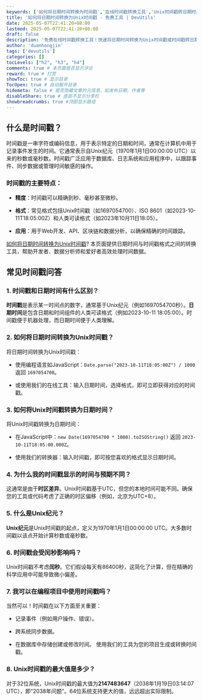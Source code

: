 ```yaml
---
keywords: ['如何将日期时间转换为时间戳','在线时间戳转换工具','Unix时间戳转日期时间','免费时间戳转换器','时间戳生成器']
title: '如何将日期时间转换为Unix时间戳 - 免费工具 | DevUtils'
date: 2025-05-07T22:41:20+08:00
lastmod: 2025-05-07T22:41:20+08:00
draft: false
description: '免费在线时间戳转换工具！快速将日期时间转换为Unix时间戳或时间戳转日期时间，支持多格式，简单易用，立即试用！'
author: 'duanhongjin'
tags: ['devutils']
categories: []
tocLevels: ["h2", "h3", "h4"]
comments: true # 本页面是否显示评论
reward: true # 打赏
showToc: true # 显示目录
TocOpen: true # 自动展开目录
hidemeta: false # 是否隐藏文章的元信息，如发布日期、作者等
disableShare: true # 底部不显示分享栏
showbreadcrumbs: true #顶部显示路径
---
```


## 什么是时间戳？

时间戳是一串字符或编码信息，用于表示特定的日期和时间，通常在计算机中用于记录事件发生的时间。它通常表示自Unix纪元（1970年1月1日00:00:00 UTC）以来的秒数或毫秒数。时间戳广泛应用于数据库、日志系统和应用程序中，以跟踪事件、同步数据或管理时间敏感的操作。

### 时间戳的主要特点：

- **精度**：时间戳可以精确到秒、毫秒甚至微秒。

- **格式**：常见格式包括Unix时间戳（如1697054700）、ISO 8601（如2023-10-11T18:05:00Z）和人类可读格式（如2023年10月11日18:05）。

- **应用**：用于Web开发、API、区块链和数据分析，以确保精确的时间跟踪。

[如何将日期时间转换为Unix时间戳]()? 本页面提供日期时间与时间戳格式之间的转换工具，帮助开发者、数据分析师和爱好者高效处理时间数据。

## 常见时间戳问答

### 1. 时间戳和日期时间有什么区别？

**时间戳**是表示某一时间点的数字，通常基于Unix纪元（例如1697054700秒）。**日期时间**是包含日期和时间组件的人类可读格式（例如2023-10-11 18:05:00）。时间戳便于机器处理，而日期时间便于人类理解。

### 2. 如何将日期时间转换为Unix时间戳？

将日期时间转换为Unix时间戳：

- 使用编程语言如JavaScript：`Date.parse("2023-10-11T18:05:00Z") / 1000` 返回 `1697054700`。
  
- 或使用我们的在线工具：输入日期时间，选择格式，即可立即获得对应的时间戳。

### 3. 如何将Unix时间戳转换为日期时间？

将Unix时间戳转换为日期时间：

- 在JavaScript中：`new Date(1697054700 * 1000).toISOString()` 返回 `2023-10-11T18:05:00.000Z`。
  
- 使用我们的转换器：输入时间戳，即可按您喜欢的格式显示日期时间。

### 4. 为什么我的时间戳显示的时间与预期不同？

这通常是由于**时区差异**。Unix时间戳基于UTC，但您的本地时间可能不同。确保您的工具或代码考虑了正确的时区偏移（例如，北京为UTC+8）。

### 5. 什么是Unix纪元？

**Unix纪元**是Unix时间戳的起点，定义为1970年1月1日00:00:00 UTC。大多数时间戳以该点开始计算秒数或毫秒数。

### 6. 时间戳会受闰秒影响吗？

Unix时间戳不考虑**闰秒**。它们假设每天有86400秒，这简化了计算，但在精确的科学应用中可能导致微小偏差。

### 7. 我可以在编程项目中使用时间戳吗？

当然可以！时间戳在以下方面至关重要：

- 记录事件（例如用户操作、错误）。
  
- 跨系统同步数据。
  
- 在数据库中存储创建或修改时间。 使用我们的工具为您的项目生成或转换时间戳。

### 8. Unix时间戳的最大值是多少？

对于32位系统，Unix时间戳的最大值为**2147483647**（2038年1月19日03:14:07 UTC），即“2038年问题”。64位系统支持更大的值，远远超出实际限制。
